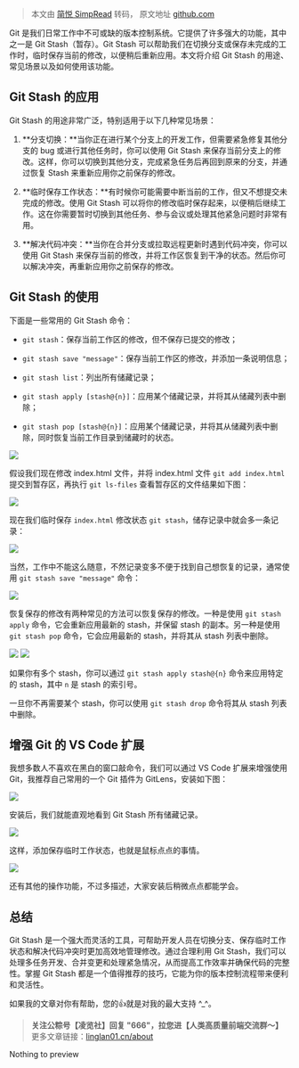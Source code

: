 > 本文由 [简悦 SimpRead](http://ksria.com/simpread/) 转码， 原文地址 [github.com](https://github.com/CatsAndMice/blog/issues/65)

Git 是我们日常工作中不可或缺的版本控制系统。它提供了许多强大的功能，其中之一是 Git Stash（暂存）。Git Stash 可以帮助我们在切换分支或保存未完成的工作时，临时保存当前的修改，以便稍后重新应用。本文将介绍 Git Stash 的用途、常见场景以及如何使用该功能。

Git Stash 的应用
-------------

Git Stash 的用途非常广泛，特别适用于以下几种常见场景：

1.  **分支切换：**当你正在进行某个分支上的开发工作，但需要紧急修复其他分支的 bug 或进行其他任务时，你可以使用 Git Stash 来保存当前分支上的修改。这样，你可以切换到其他分支，完成紧急任务后再回到原来的分支，并通过恢复 Stash 来重新应用你之前保存的修改。
    
2.  **临时保存工作状态：**有时候你可能需要中断当前的工作，但又不想提交未完成的修改。使用 Git Stash 可以将你的修改临时保存起来，以便稍后继续工作。这在你需要暂时切换到其他任务、参与会议或处理其他紧急问题时非常有用。
    
3.  **解决代码冲突：**当你在合并分支或拉取远程更新时遇到代码冲突，你可以使用 Git Stash 来保存当前的修改，并将工作区恢复到干净的状态。然后你可以解决冲突，再重新应用你之前保存的修改。
    

Git Stash 的使用
-------------

下面是一些常用的 Git Stash 命令：

*   `git stash`：保存当前工作区的修改，但不保存已提交的修改；
    
*   `git stash save "message"`：保存当前工作区的修改，并添加一条说明信息；
    
*   `git stash list`：列出所有储藏记录；
    
*   `git stash apply [stash@{n}]`：应用某个储藏记录，并将其从储藏列表中删除；
    
*   `git stash pop [stash@{n}]`：应用某个储藏记录，并将其从储藏列表中删除，同时恢复当前工作目录到储藏时的状态。
    

[![](https://camo.githubusercontent.com/55e14b584e25f75ceb1e6672603ffb8e020ab5a6d06142650b8bd754d5d83ca1/68747470733a2f2f66696c65732e6d646e6963652e636f6d2f757365722f33383631382f64323933336261632d386437612d343366662d616238612d6635326431313866343738622e706e67)](https://camo.githubusercontent.com/55e14b584e25f75ceb1e6672603ffb8e020ab5a6d06142650b8bd754d5d83ca1/68747470733a2f2f66696c65732e6d646e6963652e636f6d2f757365722f33383631382f64323933336261632d386437612d343366662d616238612d6635326431313866343738622e706e67)

假设我们现在修改 index.html 文件，并将 index.html 文件 `git add index.html` 提交到暂存区，再执行 `git ls-files` 查看暂存区的文件结果如下图：

[![](https://camo.githubusercontent.com/aa646fc7f8b6b8909a6778905019eb03f03dd384f514f364063d0beeed56579c/68747470733a2f2f66696c65732e6d646e6963652e636f6d2f757365722f33383631382f33326565346334642d336333632d343836322d393261612d3630336239356335303135382e706e67)](https://camo.githubusercontent.com/aa646fc7f8b6b8909a6778905019eb03f03dd384f514f364063d0beeed56579c/68747470733a2f2f66696c65732e6d646e6963652e636f6d2f757365722f33383631382f33326565346334642d336333632d343836322d393261612d3630336239356335303135382e706e67)

现在我们临时保存 `index.html` 修改状态 `git stash`，储存记录中就会多一条记录：

[![](https://camo.githubusercontent.com/b35dbf97f5c563f30cadad0df00fee76d501bc7fb8de10f39a5731e48b51bcb3/68747470733a2f2f66696c65732e6d646e6963652e636f6d2f757365722f33383631382f66623463633034372d396135642d343730312d616238332d3430306238646561386132312e706e67)](https://camo.githubusercontent.com/b35dbf97f5c563f30cadad0df00fee76d501bc7fb8de10f39a5731e48b51bcb3/68747470733a2f2f66696c65732e6d646e6963652e636f6d2f757365722f33383631382f66623463633034372d396135642d343730312d616238332d3430306238646561386132312e706e67)

当然，工作中不能这么随意，不然记录变多不便于找到自己想恢复的记录，通常使用 `git stash save "message"` 命令：

[![](https://camo.githubusercontent.com/55b370afb29fc16453bfe0b0a9dba193911dc30cbcb5d6c30cb7086cce57e533/68747470733a2f2f66696c65732e6d646e6963652e636f6d2f757365722f33383631382f61323936373138302d356431372d346239622d396331332d3732316530356565643937392e706e67)](https://camo.githubusercontent.com/55b370afb29fc16453bfe0b0a9dba193911dc30cbcb5d6c30cb7086cce57e533/68747470733a2f2f66696c65732e6d646e6963652e636f6d2f757365722f33383631382f61323936373138302d356431372d346239622d396331332d3732316530356565643937392e706e67)

恢复保存的修改有两种常见的方法可以恢复保存的修改。一种是使用 `git stash apply` 命令，它会重新应用最新的 stash，并保留 stash 的副本。另一种是使用 `git stash pop` 命令，它会应用最新的 stash，并将其从 stash 列表中删除。

[![](https://camo.githubusercontent.com/033e70303aaa4b5ffa7c3498d31ce2efeec7daf55e55814f3357db06ba8da709/68747470733a2f2f66696c65732e6d646e6963652e636f6d2f757365722f33383631382f62356162616138392d363163302d343365382d396164332d3333373164363764383738392e706e67)](https://camo.githubusercontent.com/033e70303aaa4b5ffa7c3498d31ce2efeec7daf55e55814f3357db06ba8da709/68747470733a2f2f66696c65732e6d646e6963652e636f6d2f757365722f33383631382f62356162616138392d363163302d343365382d396164332d3333373164363764383738392e706e67) [![](https://camo.githubusercontent.com/a8077d34239586ae6d12f259e333a1bd1bfed21f5830e6cefdca74401a78a80a/68747470733a2f2f66696c65732e6d646e6963652e636f6d2f757365722f33383631382f65343933346634612d393830622d343130622d616234322d3932353864616338366561642e706e67)](https://camo.githubusercontent.com/a8077d34239586ae6d12f259e333a1bd1bfed21f5830e6cefdca74401a78a80a/68747470733a2f2f66696c65732e6d646e6963652e636f6d2f757365722f33383631382f65343933346634612d393830622d343130622d616234322d3932353864616338366561642e706e67)

如果你有多个 stash，你可以通过 `git stash apply stash@{n}` 命令来应用特定的 stash，其中 `n` 是 stash 的索引号。

一旦你不再需要某个 stash，你可以使用 `git stash drop` 命令将其从 stash 列表中删除。

增强 Git 的 VS Code 扩展
-------------------

我想多数人不喜欢在黑白的窗口敲命令，我们可以通过 VS Code 扩展来增强使用 Git，我推荐自己常用的一个 Git 插件为 GitLens，安装如下图：

[![](https://camo.githubusercontent.com/72b2d64112a5daea94ccbca0a64c8c655e0e54c26b0a3dd631896797cc228ab7/68747470733a2f2f66696c65732e6d646e6963652e636f6d2f757365722f33383631382f33396636346235652d326433342d343835322d626361382d6161333763636537383865632e706e67)](https://camo.githubusercontent.com/72b2d64112a5daea94ccbca0a64c8c655e0e54c26b0a3dd631896797cc228ab7/68747470733a2f2f66696c65732e6d646e6963652e636f6d2f757365722f33383631382f33396636346235652d326433342d343835322d626361382d6161333763636537383865632e706e67)

安装后，我们就能直观地看到 Git Stash 所有储藏记录。

[![](https://camo.githubusercontent.com/81a340c41cf152ea399ccdd7ebf85bdff0762231d088aa03c9f5085bf39d4868/68747470733a2f2f66696c65732e6d646e6963652e636f6d2f757365722f33383631382f66646462613438322d326666652d346534352d396131332d6563323333343237636561352e706e67)](https://camo.githubusercontent.com/81a340c41cf152ea399ccdd7ebf85bdff0762231d088aa03c9f5085bf39d4868/68747470733a2f2f66696c65732e6d646e6963652e636f6d2f757365722f33383631382f66646462613438322d326666652d346534352d396131332d6563323333343237636561352e706e67)

这样，添加保存临时工作状态，也就是鼠标点点的事情。

[![](https://camo.githubusercontent.com/39862fec09b1df223c200e874372ea74b59fd7bfb75672348200735203283a77/68747470733a2f2f66696c65732e6d646e6963652e636f6d2f757365722f33383631382f39626262663030662d616630612d343739332d393136652d6365653438653630373530622e706e67)](https://camo.githubusercontent.com/39862fec09b1df223c200e874372ea74b59fd7bfb75672348200735203283a77/68747470733a2f2f66696c65732e6d646e6963652e636f6d2f757365722f33383631382f39626262663030662d616630612d343739332d393136652d6365653438653630373530622e706e67)

还有其他的操作功能，不过多描述，大家安装后稍微点点都能学会。

总结
--

Git Stash 是一个强大而灵活的工具，可帮助开发人员在切换分支、保存临时工作状态和解决代码冲突时更加高效地管理修改。通过合理利用 Git Stash，我们可以处理多任务开发、合并变更和处理紧急情况，从而提高工作效率并确保代码的完整性。掌握 Git Stash 都是一个值得推荐的技巧，它能为你的版本控制流程带来便利和灵活性。

如果我的文章对你有帮助，您的👍就是对我的最大支持 ^_^。

> **关注公粽号【凌览社】回复 "666"，拉您进【人类高质量前端交流群～】**  
> 更多文章链接：[linglan01.cn/about](https://linglan01.cn/about)

 

Nothing to preview